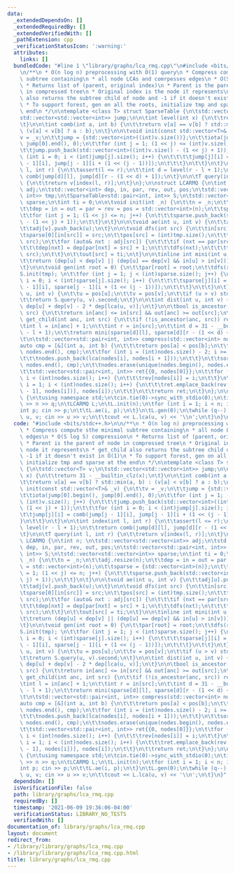 ```yaml
---
data:
  _extendedDependsOn: []
  _extendedRequiredBy: []
  _extendedVerifiedWith: []
  _pathExtension: cpp
  _verificationStatusIcon: ':warning:'
  attributes:
    links: []
  bundledCode: "#line 1 \"library/graphs/lca_rmq.cpp\"\n#include <bits/stdc++.h>\n\
    \n/**\n * O(n log n) preprocessing with O(1) query\n * Compress compute sthe minimal\
    \ subtree containing\n * all node LCAs and comrpesses edges\n * O(S log S) compression\n\
    \ * Returns list of (parent, original index)\n * Parent is the parent of node\
    \ in compressed tree\n * Original index is the node it represents\n * get_child\
    \ also returns the subtree child of node and -1 if it doesn't exist in O(1)\n\
    \ * To support forest, gen on all the roots, initialize tmp and sparse at the\
    \ end\n */\n\ntemplate <class T> struct SparseTable {\n\tstd::vector<T> v;\n\t\
    std::vector<std::vector<int>> jump;\n\n\tint level(int x) {\n\t\treturn 31 - __builtin_clz(x);\n\
    \t}\n\n\tint comb(int a, int b) {\n\t\treturn v[a] == v[b] ? std::min(a, b) :\
    \ (v[a] < v[b] ? a : b);\n\t}\n\n\tvoid init(const std::vector<T>& _v) {\n\t\t\
    v = _v;\n\t\tjump = {std::vector<int>((int)v.size())};\n\t\tiota(jump[0].begin(),\
    \ jump[0].end(), 0);\n\t\tfor (int j = 1; (1 << j) <= (int)v.size(); j++) {\n\t\
    \t\tjump.push_back(std::vector<int>((int)v.size() - (1 << j) + 1));\n\t\t\tfor\
    \ (int i = 0; i < (int)jump[j].size(); i++) {\n\t\t\t\tjump[j][i] = comb(jump[j\
    \ - 1][i], jump[j - 1][i + (1 << (j - 1))]);\n\t\t\t}\n\t\t}\n\t}\n\n\tint index(int\
    \ l, int r) {\n\t\tassert(l <= r);\n\t\tint d = level(r - l + 1);\n\t\treturn\
    \ comb(jump[d][l], jump[d][r - (1 << d) + 1]);\n\t}\n\n\tT query(int l, int r)\
    \ {\n\t\treturn v[index(l, r)];\n\t}\n};\n\nstruct LCARMQ {\n\tint n; \n\tstd::vector<std::vector<int>>\
    \ adj;\n\tstd::vector<int> dep, in, par, rev, out, pos;\n\tstd::vector<std::pair<int,\
    \ int>> tmp;\n\tSparseTable<std::pair<int, int>> S;\n\tstd::vector<std::vector<int>>\
    \ sparse;\n\tint ti = 0;\n\n\tvoid init(int _n) {\n\t\tn = _n;\n\t\tadj.resize(n);\n\
    \t\tdep = in = out = par = rev = pos = std::vector<int>(n);\n\t\tsparse = {std::vector<int>(n)};\n\
    \t\tfor (int j = 1; (1 << j) <= n; j++) {\n\t\t\tsparse.push_back(std::vector<int>(n\
    \ - (1 << j) + 1));\n\t\t}\n\t}\n\n\tvoid ae(int u, int v) {\n\t\tadj[u].push_back(v);\n\
    \t\tadj[v].push_back(u);\n\t}\n\n\tvoid dfs(int src) {\n\t\tin[src] = ti++;\n\t\
    \tsparse[0][in[src]] = src;\n\t\tpos[src] = (int)tmp.size();\n\t\ttmp.emplace_back(dep[src],\
    \ src);\n\t\tfor (auto& nxt : adj[src]) {\n\t\t\tif (nxt == par[src]) continue;\n\
    \t\t\tdep[nxt] = dep[par[nxt] = src] + 1;\n\t\t\tdfs(nxt);\n\t\t\ttmp.emplace_back(dep[src],\
    \ src);\n\t\t}\n\t\tout[src] = ti;\n\t}\n\n\tinline int mini(int u, int v) {\n\
    \t\treturn (dep[u] < dep[v] || (dep[u] == dep[v] && in[u] > in[v])) ? u : v;\n\
    \t}\n\n\tvoid gen(int root = 0) {\n\t\tpar[root] = root;\n\t\tdfs(root);\n\t\t\
    S.init(tmp); \n\t\tfor (int j = 1; j < (int)sparse.size(); j++) {\n\t\t\tfor (int\
    \ i = 0; i < (int)sparse[j].size(); i++) {\n\t\t\t\tsparse[j][i] = mini(sparse[j\
    \ - 1][i], sparse[j - 1][i + (1 << (j - 1))]);\n\t\t\t}\n\t\t}\n\t}\n\n\tint lca(int\
    \ u, int v) {\n\t\tu = pos[u];\n\t\tv = pos[v];\n\t\tif (u > v) std::swap(u, v);\n\
    \t\treturn S.query(u, v).second;\n\t}\n\n\tint dist(int u, int v) {\n\t\treturn\
    \ dep[u] + dep[v] - 2 * dep[lca(u, v)];\n\t}\n\n\tbool is_ancestor(int anc, int\
    \ src) {\n\t\treturn in[anc] <= in[src] && out[anc] >= out[src];\n\t}\n\n\tint\
    \ get_child(int anc, int src) {\n\t\tif (!is_ancestor(anc, src)) return -1;\n\t\
    \tint l = in[anc] + 1;\n\t\tint r = in[src];\n\t\tint d = 31 - __builtin_clz(r\
    \ - l + 1);\n\t\treturn mini(sparse[d][l], sparse[d][r - (1 << d) + 1]);\n\t}\n\
    \t\n\tstd::vector<std::pair<int, int>> compress(std::vector<int> nodes) {\n\t\t\
    auto cmp = [&](int a, int b) {\n\t\t\treturn pos[a] < pos[b];\n\t\t};\n\t\tsort(nodes.begin(),\
    \ nodes.end(), cmp);\n\t\tfor (int i = (int)nodes.size() - 2; i >= 0; i--) {\n\
    \t\t\tnodes.push_back(lca(nodes[i], nodes[i + 1]));\n\t\t}\n\t\tsort(nodes.begin(),\
    \ nodes.end(), cmp);\n\t\tnodes.erase(unique(nodes.begin(), nodes.end()), nodes.end());\n\
    \t\tstd::vector<std::pair<int, int>> ret{{0, nodes[0]}};\n\t\tfor (int i = 0;\
    \ i < (int)nodes.size(); i++) {\n\t\t\trev[nodes[i]] = i;\n\t\t}\n\t\tfor (int\
    \ i = 1; i < (int)nodes.size(); i++) {\n\t\t\tret.emplace_back(rev[lca(nodes[i\
    \ - 1], nodes[i])], nodes[i]);\n\t\t}\n\t\treturn ret;\n\t}\n};\n\nint main()\
    \ {\n\tusing namespace std;\n\tcin.tie(0)->sync_with_stdio(0);\n\tint n, q; cin\
    \ >> n >> q;\n\tLCARMQ L;\n\tL.init(n);\n\tfor (int i = 1; i < n; i++) {\n\t\t\
    int p; cin >> p;\n\t\tL.ae(i, p);\n\t}\n\tL.gen(0);\n\twhile (q--) {\n\t\tint\
    \ u, v; cin >> u >> v;\n\t\tcout << L.lca(u, v) << '\\n';\n\t}\n}\n"
  code: "#include <bits/stdc++.h>\n\n/**\n * O(n log n) preprocessing with O(1) query\n\
    \ * Compress compute sthe minimal subtree containing\n * all node LCAs and comrpesses\
    \ edges\n * O(S log S) compression\n * Returns list of (parent, original index)\n\
    \ * Parent is the parent of node in compressed tree\n * Original index is the\
    \ node it represents\n * get_child also returns the subtree child of node and\
    \ -1 if it doesn't exist in O(1)\n * To support forest, gen on all the roots,\
    \ initialize tmp and sparse at the end\n */\n\ntemplate <class T> struct SparseTable\
    \ {\n\tstd::vector<T> v;\n\tstd::vector<std::vector<int>> jump;\n\n\tint level(int\
    \ x) {\n\t\treturn 31 - __builtin_clz(x);\n\t}\n\n\tint comb(int a, int b) {\n\
    \t\treturn v[a] == v[b] ? std::min(a, b) : (v[a] < v[b] ? a : b);\n\t}\n\n\tvoid\
    \ init(const std::vector<T>& _v) {\n\t\tv = _v;\n\t\tjump = {std::vector<int>((int)v.size())};\n\
    \t\tiota(jump[0].begin(), jump[0].end(), 0);\n\t\tfor (int j = 1; (1 << j) <=\
    \ (int)v.size(); j++) {\n\t\t\tjump.push_back(std::vector<int>((int)v.size() -\
    \ (1 << j) + 1));\n\t\t\tfor (int i = 0; i < (int)jump[j].size(); i++) {\n\t\t\
    \t\tjump[j][i] = comb(jump[j - 1][i], jump[j - 1][i + (1 << (j - 1))]);\n\t\t\t\
    }\n\t\t}\n\t}\n\n\tint index(int l, int r) {\n\t\tassert(l <= r);\n\t\tint d =\
    \ level(r - l + 1);\n\t\treturn comb(jump[d][l], jump[d][r - (1 << d) + 1]);\n\
    \t}\n\n\tT query(int l, int r) {\n\t\treturn v[index(l, r)];\n\t}\n};\n\nstruct\
    \ LCARMQ {\n\tint n; \n\tstd::vector<std::vector<int>> adj;\n\tstd::vector<int>\
    \ dep, in, par, rev, out, pos;\n\tstd::vector<std::pair<int, int>> tmp;\n\tSparseTable<std::pair<int,\
    \ int>> S;\n\tstd::vector<std::vector<int>> sparse;\n\tint ti = 0;\n\n\tvoid init(int\
    \ _n) {\n\t\tn = _n;\n\t\tadj.resize(n);\n\t\tdep = in = out = par = rev = pos\
    \ = std::vector<int>(n);\n\t\tsparse = {std::vector<int>(n)};\n\t\tfor (int j\
    \ = 1; (1 << j) <= n; j++) {\n\t\t\tsparse.push_back(std::vector<int>(n - (1 <<\
    \ j) + 1));\n\t\t}\n\t}\n\n\tvoid ae(int u, int v) {\n\t\tadj[u].push_back(v);\n\
    \t\tadj[v].push_back(u);\n\t}\n\n\tvoid dfs(int src) {\n\t\tin[src] = ti++;\n\t\
    \tsparse[0][in[src]] = src;\n\t\tpos[src] = (int)tmp.size();\n\t\ttmp.emplace_back(dep[src],\
    \ src);\n\t\tfor (auto& nxt : adj[src]) {\n\t\t\tif (nxt == par[src]) continue;\n\
    \t\t\tdep[nxt] = dep[par[nxt] = src] + 1;\n\t\t\tdfs(nxt);\n\t\t\ttmp.emplace_back(dep[src],\
    \ src);\n\t\t}\n\t\tout[src] = ti;\n\t}\n\n\tinline int mini(int u, int v) {\n\
    \t\treturn (dep[u] < dep[v] || (dep[u] == dep[v] && in[u] > in[v])) ? u : v;\n\
    \t}\n\n\tvoid gen(int root = 0) {\n\t\tpar[root] = root;\n\t\tdfs(root);\n\t\t\
    S.init(tmp); \n\t\tfor (int j = 1; j < (int)sparse.size(); j++) {\n\t\t\tfor (int\
    \ i = 0; i < (int)sparse[j].size(); i++) {\n\t\t\t\tsparse[j][i] = mini(sparse[j\
    \ - 1][i], sparse[j - 1][i + (1 << (j - 1))]);\n\t\t\t}\n\t\t}\n\t}\n\n\tint lca(int\
    \ u, int v) {\n\t\tu = pos[u];\n\t\tv = pos[v];\n\t\tif (u > v) std::swap(u, v);\n\
    \t\treturn S.query(u, v).second;\n\t}\n\n\tint dist(int u, int v) {\n\t\treturn\
    \ dep[u] + dep[v] - 2 * dep[lca(u, v)];\n\t}\n\n\tbool is_ancestor(int anc, int\
    \ src) {\n\t\treturn in[anc] <= in[src] && out[anc] >= out[src];\n\t}\n\n\tint\
    \ get_child(int anc, int src) {\n\t\tif (!is_ancestor(anc, src)) return -1;\n\t\
    \tint l = in[anc] + 1;\n\t\tint r = in[src];\n\t\tint d = 31 - __builtin_clz(r\
    \ - l + 1);\n\t\treturn mini(sparse[d][l], sparse[d][r - (1 << d) + 1]);\n\t}\n\
    \t\n\tstd::vector<std::pair<int, int>> compress(std::vector<int> nodes) {\n\t\t\
    auto cmp = [&](int a, int b) {\n\t\t\treturn pos[a] < pos[b];\n\t\t};\n\t\tsort(nodes.begin(),\
    \ nodes.end(), cmp);\n\t\tfor (int i = (int)nodes.size() - 2; i >= 0; i--) {\n\
    \t\t\tnodes.push_back(lca(nodes[i], nodes[i + 1]));\n\t\t}\n\t\tsort(nodes.begin(),\
    \ nodes.end(), cmp);\n\t\tnodes.erase(unique(nodes.begin(), nodes.end()), nodes.end());\n\
    \t\tstd::vector<std::pair<int, int>> ret{{0, nodes[0]}};\n\t\tfor (int i = 0;\
    \ i < (int)nodes.size(); i++) {\n\t\t\trev[nodes[i]] = i;\n\t\t}\n\t\tfor (int\
    \ i = 1; i < (int)nodes.size(); i++) {\n\t\t\tret.emplace_back(rev[lca(nodes[i\
    \ - 1], nodes[i])], nodes[i]);\n\t\t}\n\t\treturn ret;\n\t}\n};\n\nint main()\
    \ {\n\tusing namespace std;\n\tcin.tie(0)->sync_with_stdio(0);\n\tint n, q; cin\
    \ >> n >> q;\n\tLCARMQ L;\n\tL.init(n);\n\tfor (int i = 1; i < n; i++) {\n\t\t\
    int p; cin >> p;\n\t\tL.ae(i, p);\n\t}\n\tL.gen(0);\n\twhile (q--) {\n\t\tint\
    \ u, v; cin >> u >> v;\n\t\tcout << L.lca(u, v) << '\\n';\n\t}\n}"
  dependsOn: []
  isVerificationFile: false
  path: library/graphs/lca_rmq.cpp
  requiredBy: []
  timestamp: '2021-06-09 19:36:06-04:00'
  verificationStatus: LIBRARY_NO_TESTS
  verifiedWith: []
documentation_of: library/graphs/lca_rmq.cpp
layout: document
redirect_from:
- /library/library/graphs/lca_rmq.cpp
- /library/library/graphs/lca_rmq.cpp.html
title: library/graphs/lca_rmq.cpp
---
```

